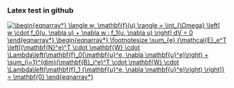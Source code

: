 ### Latex test in github


<a href="https://www.codecogs.com/eqnedit.php?latex=\begin{eqnarray*}&space;\langle&space;w,&space;\mathbf{f}(u)&space;\rangle&space;=&space;\int_{\Omega}&space;\left[&space;w&space;\cdot&space;f_0(u,&space;\nabla&space;u)&space;&plus;&space;\nabla&space;w&space;:&space;f_1(u,&space;\nabla&space;u)&space;\right]&space;dV&space;=&space;0&space;\end{eqnarray*}&space;\begin{eqnarray*}&space;\footnotesize&space;\sum_{e}&space;{\mathcal{E}_e^T&space;\left[(\mathbf{N}^e)^T&space;\cdot&space;\mathbf{W}&space;\cdot&space;\Lambda\left(\mathbf{f}_0(\mathbf{u}^e,&space;\nabla&space;\mathbf{u}^e)\right)&space;&plus;&space;\sum_{i=1}^{dim}(\mathbf{B}_i^e)^T&space;\cdot&space;\mathbf{W}&space;\cdot&space;\Lambda\left(\mathbf{f}_1&space;(\mathbf{u}^e,&space;\nabla&space;\mathbf{u}^e)\right)&space;\right]}&space;=&space;\mathbf{0}&space;\end{eqnarray*}" target="_blank"><img src="https://latex.codecogs.com/gif.latex?\begin{eqnarray*}&space;\langle&space;w,&space;\mathbf{f}(u)&space;\rangle&space;=&space;\int_{\Omega}&space;\left[&space;w&space;\cdot&space;f_0(u,&space;\nabla&space;u)&space;&plus;&space;\nabla&space;w&space;:&space;f_1(u,&space;\nabla&space;u)&space;\right]&space;dV&space;=&space;0&space;\end{eqnarray*}&space;\begin{eqnarray*}&space;\footnotesize&space;\sum_{e}&space;{\mathcal{E}_e^T&space;\left[(\mathbf{N}^e)^T&space;\cdot&space;\mathbf{W}&space;\cdot&space;\Lambda\left(\mathbf{f}_0(\mathbf{u}^e,&space;\nabla&space;\mathbf{u}^e)\right)&space;&plus;&space;\sum_{i=1}^{dim}(\mathbf{B}_i^e)^T&space;\cdot&space;\mathbf{W}&space;\cdot&space;\Lambda\left(\mathbf{f}_1&space;(\mathbf{u}^e,&space;\nabla&space;\mathbf{u}^e)\right)&space;\right]}&space;=&space;\mathbf{0}&space;\end{eqnarray*}" title="\begin{eqnarray*} \langle w, \mathbf{f}(u) \rangle = \int_{\Omega} \left[ w \cdot f_0(u, \nabla u) + \nabla w : f_1(u, \nabla u) \right] dV = 0 \end{eqnarray*} \begin{eqnarray*} \footnotesize \sum_{e} {\mathcal{E}_e^T \left[(\mathbf{N}^e)^T \cdot \mathbf{W} \cdot \Lambda\left(\mathbf{f}_0(\mathbf{u}^e, \nabla \mathbf{u}^e)\right) + \sum_{i=1}^{dim}(\mathbf{B}_i^e)^T \cdot \mathbf{W} \cdot \Lambda\left(\mathbf{f}_1 (\mathbf{u}^e, \nabla \mathbf{u}^e)\right) \right]} = \mathbf{0} \end{eqnarray*}" /></a>

